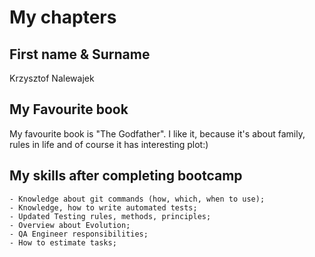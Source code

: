 # My chapters  

## First name & Surname 
Krzysztof Nalewajek

## My Favourite book
My favourite book is "The Godfather". I like it, because it's about family, rules in life and of course it has interesting plot:)

## My skills after completing bootcamp
    - Knowledge about git commands (how, which, when to use);
    - Knowledge, how to write automated tests;
    - Updated Testing rules, methods, principles;
    - Overview about Evolution;
    - QA Engineer responsibilities;
    - How to estimate tasks;